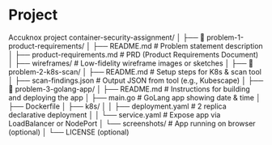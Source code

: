 # Project
Accuknox project
container-security-assignment/
│
├── 📁 problem-1-product-requirements/
│   ├── README.md                  # Problem statement description
│   ├── product-requirements.md    # PRD (Product Requirements Document)
│   ├── wireframes/                # Low-fidelity wireframe images or sketches
│
├── 📁 problem-2-k8s-scan/
│   ├── README.md                  # Setup steps for K8s & scan tool
│   ├── scan-findings.json         # Output JSON from tool (e.g., Kubescape)
│
├── 📁 problem-3-golang-app/
│   ├── README.md                  # Instructions for building and deploying the app
│   ├── main.go                    # GoLang app showing date & time
│   ├── Dockerfile
│   ├── k8s/
│   │   ├── deployment.yaml        # 2 replica declarative deployment
│   │   └── service.yaml           # Expose app via LoadBalancer or NodePort
│   └── screenshots/               # App running on browser (optional)
│
└── LICENSE (optional)

